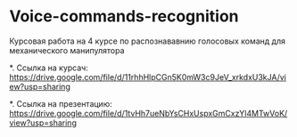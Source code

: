 # Voice-commands-recognition

Курсовая работа на 4 курсе по распознававнию голосовых команд для механического манипулятора

*. Ссылка на курсач: https://drive.google.com/file/d/11rhhHlpCGn5K0mW3c9JeV_xrkdxU3kJA/view?usp=sharing

*. Ссылка на презентацию: https://drive.google.com/file/d/1tvHh7ueNbYsCHxUspxGmCxzYl4MTwVoK/view?usp=sharing
